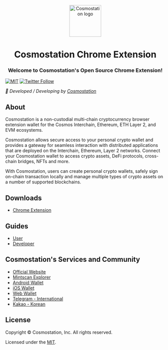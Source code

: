<!-- ALL-CONTRIBUTORS-BADGE:START - Do not remove or modify this section -->

<!-- ALL-CONTRIBUTORS-BADGE:END -->
<p align="center">
  <a href="https://www.cosmostation.io" target="_blank" rel="noopener noreferrer"><img width="100" src="https://user-images.githubusercontent.com/5284226/167563110-1a28e9eb-1628-42f1-a189-71b4d389d4fa.png" alt="Cosmostation logo"></a>
</p>
<h1 align="center">Cosmostation Chrome Extension</h1>
<h3 align="center">Welcome to Cosmostation's Open Source Chrome Extension!</h3>

[![MIT](https://img.shields.io/apm/l/vim-mode.svg)](https://github.com/cosmostation/cosmostation-chrome-extension/blob/feature/WEBWL-118-evmos-injective/LICENSE)
[![Twitter Follow](https://img.shields.io/twitter/follow/CosmostationVD.svg?label=Follow&style=social)](https://twitter.com/CosmostationVD)

_:rocket: Developed / Developing by [Cosmostation](https://www.cosmostation.io/)_

## About

Cosmostation is a non-custodial multi-chain cryptocurrency browser extension wallet for the Cosmos Interchain, Ethereum, ETH Layer 2, and EVM ecosystems.

Cosmostation allows secure access to your personal crypto wallet and provides a gateway for seamless interaction with distributed applications that are deployed on the Interchain, Ethereum, Layer 2 networks. Connect your Cosmostation wallet to access crypto assets, DeFi protocols, cross-chain bridges, NFTs and more.

With Cosmostation, users can create personal crypto wallets, safely sign on-chain transaction locally and manage multiple types of crypto assets on a number of supported blockchains.

## Downloads

- [Chrome Extension](https://chrome.google.com/webstore/detail/cosmostation/fpkhgmpbidmiogeglndfbkegfdlnajnf)

## Guides

- [User](https://docs.cosmostation.io/docs/User%20Guide/Cosmostation%20Extension/introduction)
- [Developer](https://docs.cosmostation.io/docs/Developer%20Guide/Cosmostation%20Extension/installation)

## Cosmostation's Services and Community

- [Official Website](https://www.cosmostation.io)
- [Mintscan Explorer](https://www.mintscan.io)
- [Android Wallet](https://play.google.com/store/apps/details?id=wannabit.io.cosmostaion)
- [iOS Wallet](https://apps.apple.com/us/app/cosmostation/id1459830339)
- [Web Wallet](https://wallet.cosmostation.io)
- [Telegram - International](https://t.me/cosmostation)
- [Kakao - Korean](https://open.kakao.com/o/g6KKSe5)

## License

Copyright © Cosmostation, Inc. All rights reserved.

Licensed under the [MIT](LICENSE).
